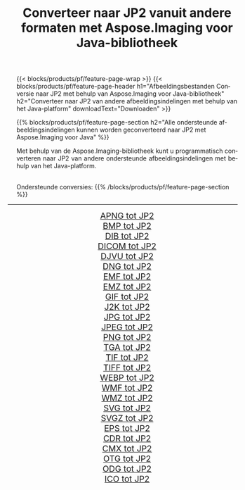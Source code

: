 ﻿---
title: Converteer naar JP2 vanuit andere formaten met Aspose.Imaging voor Java-bibliotheek 
weight: 3920
url: /nl/java/conversion/to/jp2 
lang: nl
langdirlevel: 2
locales: zh-hans,ja,it,ru,de,es,fr,nl,id,lt,pl,pt,vi,tr,ko,zh-hant,ar,hi,th,sv,cs,uk,he
description: Met Aspose.Imaging kunt u met Java converteren naar JP2 vanuit andere formaten
---

{{< blocks/products/pf/feature-page-wrap >}}
{{< blocks/products/pf/feature-page-header h1="Afbeeldingsbestanden Conversie naar JP2 met behulp van Aspose.Imaging voor Java-bibliotheek" h2="Converteer naar JP2 van andere afbeeldingsindelingen met behulp van het Java-platform" downloadText="Downloaden" >}}


{{% blocks/products/pf/feature-page-section  h2="Alle ondersteunde afbeeldingsindelingen kunnen worden geconverteerd naar JP2 met Aspose.Imaging voor Java" %}}
<p align=justify>Met behulp van de Aspose.Imaging-bibliotheek kunt u programmatisch converteren naar JP2 van andere ondersteunde afbeeldingsindelingen met behulp van het Java-platform.</p>
<br/>
Ondersteunde conversies:
{{% /blocks/products/pf/feature-page-section %}}
<div class="container-fluid productfamilypage bg-gray">
    <div class="convertypes bg-gray agp-content section">
        <div class="container">
		<hr style="margin-left:-20px;"/>
		<div class="row other-converters" style="gap: 10px;font-size: 19px;text-align:center;">
		    <div class='col-md-2 other-converter remove-lp remove-rp'><a href="/imaging/nl/java/conversion/apng-to-jp2" style="padding:15px;">APNG tot JP2</a></div>
<div class='col-md-2 other-converter remove-lp remove-rp'><a href="/imaging/nl/java/conversion/bmp-to-jp2" style="padding:15px;">BMP tot JP2</a></div>
<div class='col-md-2 other-converter remove-lp remove-rp'><a href="/imaging/nl/java/conversion/dib-to-jp2" style="padding:15px;">DIB tot JP2</a></div>
<div class='col-md-2 other-converter remove-lp remove-rp'><a href="/imaging/nl/java/conversion/dicom-to-jp2" style="padding:15px;">DICOM tot JP2</a></div>
<div class='col-md-2 other-converter remove-lp remove-rp'><a href="/imaging/nl/java/conversion/djvu-to-jp2" style="padding:15px;">DJVU tot JP2</a></div>
<div class='col-md-2 other-converter remove-lp remove-rp'><a href="/imaging/nl/java/conversion/dng-to-jp2" style="padding:15px;">DNG tot JP2</a></div>
<div class='col-md-2 other-converter remove-lp remove-rp'><a href="/imaging/nl/java/conversion/emf-to-jp2" style="padding:15px;">EMF tot JP2</a></div>
<div class='col-md-2 other-converter remove-lp remove-rp'><a href="/imaging/nl/java/conversion/emz-to-jp2" style="padding:15px;">EMZ tot JP2</a></div>
<div class='col-md-2 other-converter remove-lp remove-rp'><a href="/imaging/nl/java/conversion/gif-to-jp2" style="padding:15px;">GIF tot JP2</a></div>
<div class='col-md-2 other-converter remove-lp remove-rp'><a href="/imaging/nl/java/conversion/j2k-to-jp2" style="padding:15px;">J2K tot JP2</a></div>
<div class='col-md-2 other-converter remove-lp remove-rp'><a href="/imaging/nl/java/conversion/jpg-to-jp2" style="padding:15px;">JPG tot JP2</a></div>
<div class='col-md-2 other-converter remove-lp remove-rp'><a href="/imaging/nl/java/conversion/jpeg-to-jp2" style="padding:15px;">JPEG tot JP2</a></div>
<div class='col-md-2 other-converter remove-lp remove-rp'><a href="/imaging/nl/java/conversion/png-to-jp2" style="padding:15px;">PNG tot JP2</a></div>
<div class='col-md-2 other-converter remove-lp remove-rp'><a href="/imaging/nl/java/conversion/tga-to-jp2" style="padding:15px;">TGA tot JP2</a></div>
<div class='col-md-2 other-converter remove-lp remove-rp'><a href="/imaging/nl/java/conversion/tif-to-jp2" style="padding:15px;">TIF tot JP2</a></div>
<div class='col-md-2 other-converter remove-lp remove-rp'><a href="/imaging/nl/java/conversion/tiff-to-jp2" style="padding:15px;">TIFF tot JP2</a></div>
<div class='col-md-2 other-converter remove-lp remove-rp'><a href="/imaging/nl/java/conversion/webp-to-jp2" style="padding:15px;">WEBP tot JP2</a></div>
<div class='col-md-2 other-converter remove-lp remove-rp'><a href="/imaging/nl/java/conversion/wmf-to-jp2" style="padding:15px;">WMF tot JP2</a></div>
<div class='col-md-2 other-converter remove-lp remove-rp'><a href="/imaging/nl/java/conversion/wmz-to-jp2" style="padding:15px;">WMZ tot JP2</a></div>
<div class='col-md-2 other-converter remove-lp remove-rp'><a href="/imaging/nl/java/conversion/svg-to-jp2" style="padding:15px;">SVG tot JP2</a></div>
<div class='col-md-2 other-converter remove-lp remove-rp'><a href="/imaging/nl/java/conversion/svgz-to-jp2" style="padding:15px;">SVGZ tot JP2</a></div>
<div class='col-md-2 other-converter remove-lp remove-rp'><a href="/imaging/nl/java/conversion/eps-to-jp2" style="padding:15px;">EPS tot JP2</a></div>
<div class='col-md-2 other-converter remove-lp remove-rp'><a href="/imaging/nl/java/conversion/cdr-to-jp2" style="padding:15px;">CDR tot JP2</a></div>
<div class='col-md-2 other-converter remove-lp remove-rp'><a href="/imaging/nl/java/conversion/cmx-to-jp2" style="padding:15px;">CMX tot JP2</a></div>
<div class='col-md-2 other-converter remove-lp remove-rp'><a href="/imaging/nl/java/conversion/otg-to-jp2" style="padding:15px;">OTG tot JP2</a></div>
<div class='col-md-2 other-converter remove-lp remove-rp'><a href="/imaging/nl/java/conversion/odg-to-jp2" style="padding:15px;">ODG tot JP2</a></div>
<div class='col-md-2 other-converter remove-lp remove-rp'><a href="/imaging/nl/java/conversion/ico-to-jp2" style="padding:15px;">ICO tot JP2</a></div>
                </div>
        </div>
    </div>
</div>
<br/>

